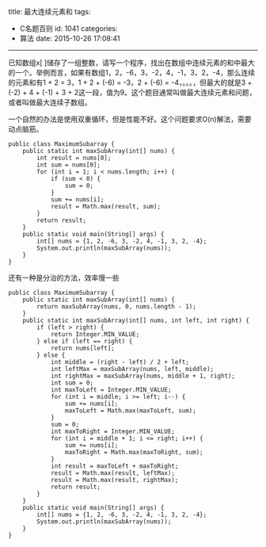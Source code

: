 title: 最大连续元素和
tags:
  - C名题百则
id: 1041
categories:
  - 算法
date: 2015-10-26 17:08:41
---

已知数组x[ ]储存了一组整数，请写一个程序，找出在数组中连续元素的和中最大的一个。举例而言，如果有数组1，2，-6，3，-2，4，-1，3，2，-4，那么连续的元素和有1 + 2 = 3，1 + 2 + (-6) = -3，2 + (-6) = -4，。。。，但最大的就是3 + (-2) + 4 + (-1) + 3 + 2这一段，值为9。这个题目通常叫做最大连续元素和问题，或者叫做最大连续子数组。

一个自然的办法是使用双重循环，但是性能不好。这个问题要求O(n)解法，需要动点脑筋。
``` 
public class MaximumSubarray {
    public static int maxSubArray(int[] nums) {
        int result = nums[0];
        int sum = nums[0];
        for (int i = 1; i < nums.length; i++) {
            if (sum < 0) {
                sum = 0;
            }
            sum += nums[i];
            result = Math.max(result, sum);
        }
        return result;      
    }
    public static void main(String[] args) {
        int[] nums = {1, 2, -6, 3, -2, 4, -1, 3, 2, -4};
        System.out.println(maxSubArray(nums));
    }
}
```
还有一种是分治的方法，效率慢一些
``` 
public class MaximumSubarray {
    public static int maxSubArray(int[] nums) {
        return maxSubArray(nums, 0, nums.length - 1);    
    }
    public static int maxSubArray(int[] nums, int left, int right) {
        if (left > right) {
            return Integer.MIN_VALUE;
        } else if (left == right) {
            return nums[left];
        } else {
            int middle = (right - left) / 2 + left;
            int leftMax = maxSubArray(nums, left, middle);
            int rightMax = maxSubArray(nums, middle + 1, right);
            int sum = 0;
            int maxToLeft = Integer.MIN_VALUE;
            for (int i = middle; i >= left; i--) {
                sum += nums[i];
                maxToLeft = Math.max(maxToLeft, sum);
            }
            sum = 0;
            int maxToRight = Integer.MIN_VALUE;
            for (int i = middle + 1; i <= right; i++) {
                sum += nums[i];
                maxToRight = Math.max(maxToRight, sum);
            }
            int result = maxToLeft + maxToRight;
            result = Math.max(result, leftMax);
            result = Math.max(result, rightMax);
            return result;
        }
    }
    public static void main(String[] args) {
        int[] nums = {1, 2, -6, 3, -2, 4, -1, 3, 2, -4};
        System.out.println(maxSubArray(nums));
    }
}
```
